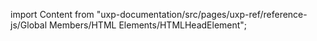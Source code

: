 
import Content from "uxp-documentation/src/pages/uxp-ref/reference-js/Global Members/HTML Elements/HTMLHeadElement";

<Content query="product=photoshop"/>
